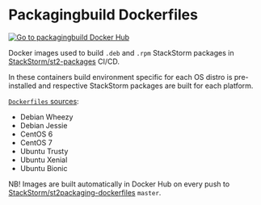 # Packagingbuild Dockerfiles
[![Go to packagingbuild Docker Hub](https://img.shields.io/badge/Docker%20Hub-packagingbuild-blue.svg)](https://hub.docker.com/r/stackstorm/packagingbuild/)

Docker images used to build `.deb` and `.rpm` StackStorm packages in [StackStorm/st2-packages](https://github.com/StackStorm/st2-packages/blob/master/docker-compose.circle.yml) CI/CD.

In these containers build environment specific for each OS distro is pre-installed and respective StackStorm packages are built for each platform.

[`Dockerfiles` sources](https://github.com/StackStorm/st2packaging-dockerfiles/blob/master/packagingbuild):
- Debian Wheezy
- Debian Jessie
- CentOS 6
- CentOS 7
- Ubuntu Trusty
- Ubuntu Xenial
- Ubuntu Bionic

NB!
Images are built automatically in Docker Hub on every push to [StackStorm/st2packaging-dockerfiles](https://github.com/StackStorm/st2packaging-dockerfiles/) `master`.
